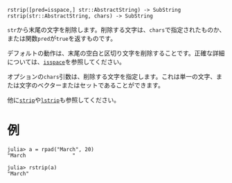 ```
rstrip([pred=isspace,] str::AbstractString) -> SubString
rstrip(str::AbstractString, chars) -> SubString
```

`str`から末尾の文字を削除します。削除する文字は、`chars`で指定されたものか、または関数`pred`が`true`を返すものです。

デフォルトの動作は、末尾の空白と区切り文字を削除することです。正確な詳細については、[`isspace`](@ref)を参照してください。

オプションの`chars`引数は、削除する文字を指定します。これは単一の文字、または文字のベクターまたはセットであることができます。

他に[`strip`](@ref)や[`lstrip`](@ref)も参照してください。

# 例

```jldoctest
julia> a = rpad("March", 20)
"March               "

julia> rstrip(a)
"March"
```
